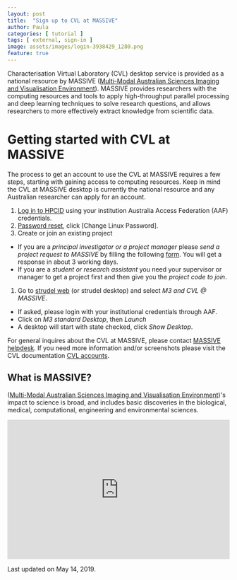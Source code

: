 ```yaml
---
layout: post
title:  "Sign up to CVL at MASSIVE"
author: Paula
categories: [ tutorial ]
tags: [ external, sign-in ]
image: assets/images/login-3938429_1280.png
feature: true
---
```

Characterisation Virtual Laboratory (CVL) desktop service is
provided as a national resource by MASSIVE ([Multi-Modal Australian Sciences Imaging and Visualisation Environment](https://www.massive.org.au/)). MASSIVE
provides researchers with the computing resources and tools to
apply high-throughput parallel processing and deep learning
techniques to solve research questions, and allows researchers
to more effectively extract knowledge from scientific data.

# Getting started with CVL at MASSIVE

The process to get an account to use the CVL at MASSIVE
requires a few steps, starting with gaining access to
computing resources. Keep in mind the CVL at MASSIVE desktop
is currently the national resource and any Australian
researcher can apply for an account.

1. [Log in to HPCID](https://hpc.erc.monash.edu.au/aafbootstrap) using your institution Australia Access Federation (AAF) credentials.
1. [Password reset](https://hpc.erc.monash.edu.au/karaage/), click [Change Linux Password].
1. Create or join an existing project
  - If you are a *principal investigator or a project manager* please *send a project request to MASSIVE* by filling the following [form](https://forms.gle/GUktMZPKUHLsMGNT8). You will get a response in about 3 working days.
  - If you are a *student or research assistant* you need your supervisor or manager to get a project first and then give you the *project code to join*.
1. Go to [strudel web](https://desktop.cvl.org.au/strudel-web/#/system-selector) (or strudel desktop) and select *M3 and CVL @ MASSIVE*.
  * If asked, please login with your institutional credentials through AAF.
  * Click on *M3 standard Desktop*, then *Launch*
  * A desktop will start with state checked, click *Show Desktop*.

For general inquires about the CVL at MASSIVE, please contact [MASSIVE helpdesk](mailto:help@massive.org.au).
If you need more information and/or screenshots please visit the CVL documentation [CVL accounts](https://www.cvl.org.au/cvl-desktop/cvl-accounts).

## What is MASSIVE?
([Multi-Modal Australian Sciences Imaging and Visualisation Environment](https://www.massive.org.au/))'s impact to
science is broad, and includes basic discoveries in the
biological, medical, computational, engineering and
environmental sciences.

<p><iframe style="width:100%;" height="315" src="https://www.youtube.com/embed/2ky5Ju_nVKk" frameborder="0" allowfullscreen></iframe></p>

Last updated on May 14, 2019.
